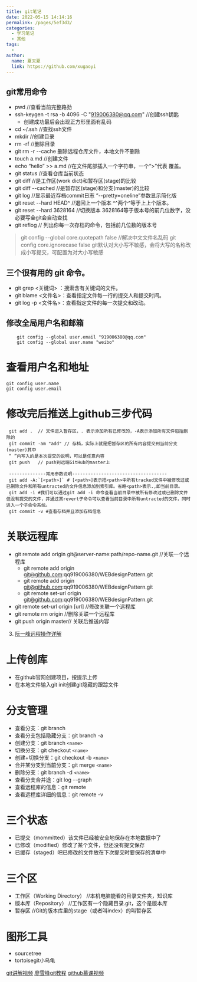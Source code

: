 ```yaml
---
title: git笔记
date: 2022-05-15 14:14:16
permalink: /pages/5ef3d3/
categories:
  - 学习笔记
  - 其他
tags:
  - 
author: 
  name: 夏天夏
  link: https://github.com/xugaoyi
---
```

## **git常用命令**
- pwd  //查看当前完整路劲
- ssh-keygen -t rsa -b 4096 -C "919006380@qq.com"  //创建ssh钥匙 
  - 创建成功最后会出现正方形里面有乱码
- cd ~/.ssh  //查找ssh文件
- mkdir  //创建目录
- rm -rf //删除目录
- git rm -r --cache 删除远程仓库文件，本地文件不删除
- touch a.md  //创建文件
- echo “hello” >> a.md  //在文件尾部插入一个字符串，一个“>”代表 覆盖。
- git status //查看仓库当前状态
- git diff  //是工作区(work dict)和暂存区(stage)的比较
- git diff --cached //是暂存区(stage)和分支(master)的比较
- git log  //显示最近存档commit日志 “--pretty=oneline”参数显示简化版
- git reset --hard HEAD^ //退回上一个版本 ^^两个^等于上上个版本。
- git reset --hard 3628164 //切换版本 3628164等于版本号的前几位数字，没必要写全git会自动查找
- git reflog // 列出你每一次存档的命令，包括前几位数的版本号
> git config --global core.quotepath false //解决中文文件名乱码
> git config core.ignorecase false   git默认对大小写不敏感，会将大写的名称改成小写提交，可配置为对大小写敏感


## 三个很有用的 git 命令。
- git grep <关键词> ：搜索含有关键词的文件。
- git blame <文件名>：查看指定文件每一行的提交人和提交时间。
- git log -p <文件名>：查看指定文件的每一次提交和改动。

## **修改全局用户名和邮箱**
```
    git config --global user.email "919006380@qq.com"
    git config --global user.name "weibo"
```
# **查看用户名和地址**
```
git config user.name
git config user.email
```
# **修改完后推送上github三步代码**
```shell
 git add .  // 文件进入暂存区，. 表示添加所有已修改的，-A表示添加所有文件包括删除的
 git commit -am "add" // 存档，实际上就是把暂存区的所有内容提交到当前分支(master)其中
 “ ”内写入的是本次提交的说明，可以是任意内容
 git push   // push到远端GitHub的master上
 
 --------------常用参数说明------------------------------------
 git add -A:`[<path>]` # [<path>]表示把<path>中所有tracked文件中被修改过或已删除文件和所有untracted的文件信息添加到索引库。省略<path>表示.,即当前目录。
 git add -i #我们可以通过git add -i 命令查看当前目录中被所有修改过或已删除文件但没有提交的文件，并通过其revert子命令可以查看当前目录中所有untracted的文件，同时进入一个子命令系统。
 git commit -v #查看存档并且添加存档信息
```
# **关联远程库**
- git remote add origin git@server-name:path/repo-name.git //关联一个远程库
    - git remote add origin git@github.com:qq919006380/WEBdesignPattern.git
    - git remote add origin git@github.com:qq919006380/WEBdesignPattern.git
    - git remote set-url origin git@github.com:qq919006380/WEBdesignPattern.git
- git remote set-url origin [url] //修改关联一个远程库
- git remote rm origin      //删除关联一个远程库
- git push origin master// 关联后推送内容
3. [阮一峰远程操作详解](http://www.ruanyifeng.com/blog/2014/06/git_remote.html)



# **上传创库**
- 在github官网创建项目，按提示上传
- 在本地文件输入git init创建git隐藏的跟踪文件
  

# **分支管理**
- 查看分支：git branch
- 查看分支包括隐藏分支：git branch -a
- 创建分支：git branch `<name>`
- 切换分支：git checkout `<name>`
- 创建+切换分支：git checkout -b `<name>`
- 合并某分支到当前分支：git merge `<name>`
- 删除分支：git branch -d `<name>`
- 查看分支合并途：git log --graph
- 查看远程库的信息：git remote
- 查看远程库详细的信息：git remote -v

# **三个状态**
- 已提交（mommitted）该文件已经被安全地保存在本地数据中了
- 已修改（modified）修改了某个文件，但还没有提交保存
- 已缓存（staged）吧已修改的文件放在下次提交时要保存的清单中
# **三个区**
- 工作区（Working Directory）  //本机电脑能看的目录文件夹，知识库
- 版本库（Repository）  //工作区有一个隐藏目录.git，这个是版本库
- 暂存区 //Git的版本库里的stage（或者叫index）的叫暂存区

# 图形工具
- sourcetree
- tortoisegit小乌龟


[git讲解视频](https://jirengu.com/app/watch/382/1?vsum=1)
[廖雪峰git教程](https://www.liaoxuefeng.com/wiki/0013739516305929606dd18361248578c67b8067c8c017b000)
[github慕课视频](https://www.imooc.com/learn/390)